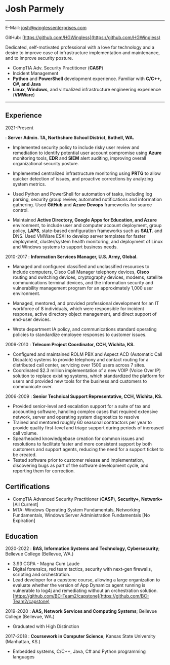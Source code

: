 Josh Parmely
============

-------------------     ----------------------------
E-Mail: josh@winglessenterprises.com

GitHub: [https://github.com/HGWingless](https://github.com/HGWingless)

Dedicated, self-motivated professional with a love for technology and a desire to improve ease of infrastructure implementation and maintenance, and to improve security posture.

- CompTIA Adv. Security Practitioner (**CASP**)	
- Incident Management
- **Python** and **PowerShell** development experience. Familiar with **C/C++, C#, and Java**
- **Linux**, **Windows**, and virtualized infrastructure engineering experience (**VMWare**)

-------------------     ----------------------------

Experience
----------

2021-Present

:	**Server Admin. TA, Northshore School District, Bothell, WA.**

* Implemented security policy to include risky user review and remediation to identify potential user account compromise using **Azure** monitoring tools, **EDR** and **SIEM** alert auditing, improving overall organizational security posture.

* Implemented centralized infrastructure monitoring using **PRTG** to allow quicker detection of issues, and proactive corrections by analyzing system metrics.

* Used Python and PowerShell for automation of tasks, including log parsing, security group review, automated notifications and information gathering. Used **GitHub** and **Azure Devops** frameworks for source control. 

* Maintained **Active Directory, Google Apps for Education, and Azure** environment, to include user and computer account deployment, group policy, **LAPS**, state-based configuration frameworks such as **SALT**. and DNS. Used VMWare ESXI to develop server templates for faster deployment, cluster/system health monitoring, and deployment of Linux and Windows systems to support business needs.

2010-2017
:	**Information Services Manager, U.S. Army, Global.**

* Managed and configured classified and unclassified resources to include computers, Cisco Call Manager telephony devices, **Cisco** routing and switching devices, cryptography devices, modems, satellite communications terminal devices, and the information security and vulnerability management program for an approximately 1,000 user environment.

* Managed, mentored, and provided professional development for an IT workforce of 8 individuals, which were responsible for incident response, active directory object management, and direct support of end-user devices.

* Wrote department IA policy, and communications standard operating policies to
standardize employee responses to customer issues.

2009-2010
:	**Telecom Project Coordinator, CCH, Wichita, KS.**

* Configured and maintained ROLM PBX and Aspect ACD (Automatic Call
Dispatch) systems to provide telephony and contact routing for a distributed call center, servicing over 1500 users across 7 sites.
* Coordinated $2.3 million implementation of a new VOIP (Voice Over IP) solution to
replace existing systems, which standardized the platform for users and provided new tools for the business and customers to communicate over.

2006-2009
:	**Senior Technical Support Representative, CCH, Wichita, KS.**

* Provided senior-level and escalation support for a suite of tax and accounting
software, handling complex cases that required extensive network, server and
operating system diagnostics to resolve
* Trained and mentored roughly 60 seasonal contractors per year to provide quality first-level and triage support during periods of increased call volume.
* Spearheaded knowledgebase creation for common issues and resolutions to
facilitate faster and more consistent support by both customers and support agents, reducing the need for a support ticket to be created.
* Tested software prior to customer release and implementation, discovering bugs
as part of the software development cycle, and reporting them for correction.

Certifications
--------------
* CompTIA Advanced Security Practitioner (**CASP**), **Security+**, **Network+** [All Current] 
* MTA: Windows Operating System Fundamentals, Networking Fundamentals, Windows Server Administration Fundamentals [No Expiration]

Education
---------

2020-2022 
:   **BAS, Information Systems and Technology, Cybersecurity**; Bellevue College (Bellevue, WA.)

* 3.93 CGPA - Magna Cum Laude
* Digital forensics, red team tactics, security with next-gen firewalls, scripting and orchestration.
* Lead developer for a capstone course, allowing a large organization to evaluate whether the version of App Dynamics agent running is vulnerable to log4j and remediating without an orchestration solution. [https://github.com/BC-Team2/capstone](https://github.com/BC-Team2/capstone)

2019-2020 
:   **AAS, Network Services and Computing Systems**; Bellevue College (Bellevue, WA.)

* Graduated with High Distinction

2017-2018
:   **Coursework in Computer Science**; Kansas State University (Manhattan, KS.)

* Embedded systems, C/C++, Java, C# and Python programming languages
